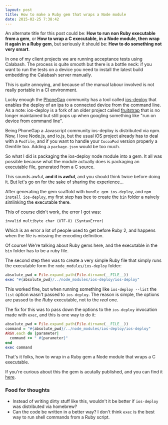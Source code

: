 ```yaml
---
layout: post
title: How to make a Ruby gem that wraps a Node module
date: 2015-02-25 7:38:42
---
```


An alternate title for this post could be: **How to run non Ruby executable from a gem**, or **How to wrap a C executable, in a Node module, then wrap it again in a Ruby gem**,  but seriously it should be: **How to do something not very smart**.

In one of my client projects we are running acceptance tests using Calabash. The process is quite smooth but there is a bottle neck: if you want to run the tests on a device you need to install the latest build embedding the Calabash server manually.

This is quite annoying, and because of the manual labour involved is not really portable in a CI environment.

Lucky enough the [PhoneGap](http://phonegap.com/) community has a tool called [ios-deploy](https://github.com/phonegap/ios-deploy) that enables the deploy of an ipa to a connected device from the command line. As a note: ios-deploy is a fork of an older project called [fruitstrap](https://github.com/ghughes/fruitstrap) that is no longer maintained but still pops up when googling something like "run on device from command line".

Being PhoneGap a Javascript community ios-deploy is distributed via npm. Now, I love Node.js, and io.js, but the usual iOS project already has to deal with a `Podfile`, and if you want to handle your `CocoaPod` version properly a Gemfile too. Adding a `package.json` would be too much.

So what I did is packaging the ios-deploy node module into a gem. It all was possible because what the module actually does is packaging an executable file, generated from a C source.

This sounds awful, **and it is awful**, and you should think twice before doing it. But let's go on for the sake of sharing the experience...

After generating the gem scaffold with `bundle gem ios-deploy`, and `npm install ios-deploy`, my first step has bee to create the `bin` folder a naively simlinking the executable there.

This of course didn't work, the error I got was:

```
invalid multibyte char (UTF-8) (SyntaxError)
```

Which is an error a lot of people used to get before Ruby 2, and happens when the file is missing the encoding definition.

Of course! We're talking about Ruby gems here, and the executable in the `bin` folder has to be a ruby file.

The second step then was to create a very simple Ruby file that simply runs the executable form the `node_modules/ios-deploy` folder:

```ruby
absolute_pwd = File.expand_path(File.dirname(__FILE__))
exec "#{absolute_pwd}/../node_modules/ios-deploy/ios-deploy"
```

This worked fine, but when running something like `ios-deploy --list` the `list` option wasn't passed to `ios-deploy`. The reason is simple, the options are passed to the _Ruby_ executable, not to the _real_ one.

The fix for this was to pass down the options to the `ios-deploy` invocation made with `exec`, and this is one way to do it:

```ruby
absolute_pwd = File.expand_path(File.dirname(__FILE__))
command = "#{absolute_pwd}/../node_modules/ios-deploy/ios-deploy"
ARGV.each do |parameter|
  command += " #{parameter}"
end
exec command
```

That's it folks, how to wrap in a Ruby gem a Node module that wraps a C executable.

If you're curious about this the gem is acutally published, and you can find it [here](https://github.com/mokagio/ios-deploy-gem).

### Food for thoughts

* Instead of writing dirty stuff like this, wouldn't it be better if `ios-deploy` was distributed via homebrew?
* Can the code be written in a better way? I don't think `exec` is the best way to run shell commands from a Ruby script.

